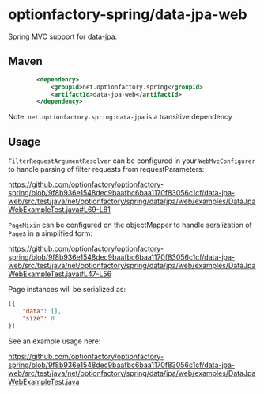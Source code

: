 # optionfactory-spring/data-jpa-web

Spring MVC support for data-jpa.

## Maven

```xml
        <dependency>
            <groupId>net.optionfactory.spring</groupId>
            <artifactId>data-jpa-web</artifactId>
        </dependency>
```
Note: `net.optionfactory.spring:data-jpa` is a transitive dependency

## Usage

`FilterRequestArgumentResolver` can be configured in your `WebMvcConfigurer` to handle parsing of filter requests from requestParameters:

https://github.com/optionfactory/optionfactory-spring/blob/9f8b936e1548dec9baafbc6baa1170f83056c1cf/data-jpa-web/src/test/java/net/optionfactory/spring/data/jpa/web/examples/DataJpaWebExampleTest.java#L69-L81


`PageMixin` can be configured on the objectMapper to handle seralization of `Page`s in a simplified form:

https://github.com/optionfactory/optionfactory-spring/blob/9f8b936e1548dec9baafbc6baa1170f83056c1cf/data-jpa-web/src/test/java/net/optionfactory/spring/data/jpa/web/examples/DataJpaWebExampleTest.java#L47-L56

Page instances will be serialized as:

```json
[{
    "data": [],
    "size": 0
}]
```

See an example usage here:

https://github.com/optionfactory/optionfactory-spring/blob/9f8b936e1548dec9baafbc6baa1170f83056c1cf/data-jpa-web/src/test/java/net/optionfactory/spring/data/jpa/web/examples/DataJpaWebExampleTest.java